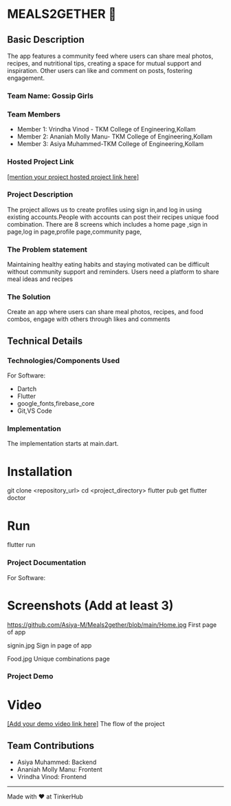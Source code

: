 # MEALS2GETHER  🎯


## Basic Description
 The app features a community feed where users can share meal photos, recipes,
 and nutritional tips, creating a space for mutual support and inspiration. Other users can like and
 comment on posts, fostering engagement.
### Team Name: Gossip Girls


### Team Members
- Member 1: Vrindha Vinod - TKM College of Engineering,Kollam
- Member 2: Ananiah Molly Manu- TKM College of Engineering,Kollam
- Member 3: Asiya Muhammed-TKM College of Engineering,Kollam

### Hosted Project Link
[[mention your project hosted project link here]](https://github.com/Asiya-M/Meals2gether.git)

### Project Description
The project allows us to  create profiles using sign in,and log in using existing accounts.People with accounts can post their recipes unique food combination.
There are 8 screens which includes a home page ,sign in page,log in page,profile page,community page,

### The Problem statement
Maintaining healthy eating habits and staying motivated can be difficult without community support and reminders. Users need a platform to share meal ideas and recipes

### The Solution
Create an app where users can share meal photos, recipes, and food combos, engage with others through likes and comments

## Technical Details
### Technologies/Components Used
For Software:
- Dartch
- Flutter
- google_fonts,firebase_core
- Git,VS Code


### Implementation
The implementation starts at main.dart.
# Installation
git clone <repository_url>
cd <project_directory>
flutter pub get
flutter doctor

# Run
flutter run

### Project Documentation
For Software:

# Screenshots (Add at least 3)
https://github.com/Asiya-M/Meals2gether/blob/main/Home.jpg
First page of app

signin.jpg
Sign in page of app

Food.jpg
Unique combinations page



### Project Demo
# Video
[[Add your demo video link here]](https://drive.google.com/drive/folders/1E2sBpjFXEb-8owB4SLgKCDP3YC5JDHNC?usp=sharing )
The flow of the project


## Team Contributions
- Asiya Muhammed: Backend
- Ananiah Molly Manu: Frontent
- Vrindha Vinod: Frontend

---
Made with ❤️ at TinkerHub
